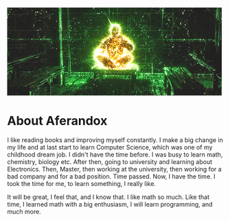 ![headshot](matrixgod.gif)
# About Aferandox
I like reading books and improving myself constantly.
I make a big change in my life and at last start to learn Computer Science,
which was one of my childhood dream job. I didn't have the time before.
I was busy to learn math, chemistry, biology etc. After then, going to university
and learning about Electronics. Then, Master, then working at the university, then
working for a bad company and for a bad position. Time passed. Now, I have the time.
I took the time for me, to learn something, I really like.

It will be great, I feel that, and I know that. I like math so much. Like that time,
I learned math with a big enthusiasm, I will learn programming, and much more.

